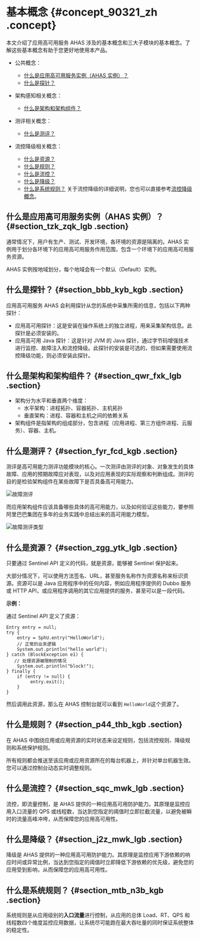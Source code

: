 # 基本概念 {#concept_90321_zh .concept}

本文介绍了应用高可用服务 AHAS 涉及的基本概念和三大子模块的基本概念。了解这些基本概念有助于您更好地使用本产品。

-   公共概念：
    -   [什么是应用高可用服务实例（AHAS 实例）？](#section_tzk_zqk_lgb)
    -   [什么是探针？](#section_bbb_kyb_kgb)
-   架构感知相关概念：
    -   [什么是架构和架构组件？](#section_qwr_fxk_lgb)
-   测评相关概念：
    -   [什么是测评？](#section_bbb_kyb_kgb)
-   流控降级相关概念：

    -   [什么是资源？](#section_zgg_ytk_lgb)
    -   [什么是规则？](#section_p44_thb_kgb)
    -   [什么是流控？](#section_sqc_mwk_lgb)
    -   [什么是降级？](#section_j2z_mwk_lgb)
    -   [什么是系统规则？](#section_mtb_n3b_kgb)
    关于流控降级的详细说明，您也可以直接参考[流控降级概念](../intl.zh-CN/流控降级/概念/名词解释.md#)。


## 什么是应用高可用服务实例（AHAS 实例）？ {#section_tzk_zqk_lgb .section}

通常情况下，用户有生产、测试、开发环境，各环境的资源是隔离的。AHAS 实例用于划分各环境下的应用高可用服务作用范围，包含一个环境下的应用高可用服务资源。

AHAS 实例按地域划分，每个地域会有一个默认（Default）实例。

## 什么是探针？ {#section_bbb_kyb_kgb .section}

应用高可用服务 AHAS 会利用探针从您的系统中采集所需的信息，包括以下两种探针：

-   应用高可用探针：这是安装在操作系统上的独立进程，用来采集架构信息。此探针是必须安装的。
-   应用高可用 Java 探针：这是针对 JVM 的 Java 探针，通过字节码增强技术进行监控、故障注入和流控降级。此探针的安装是可选的，但如果需要使用流控降级功能，则必须安装此探针。

## 什么是架构和架构组件？ {#section_qwr_fxk_lgb .section}

-   架构分为水平和垂直两个维度：
    -   水平架构：进程拓扑、容器拓扑、主机拓扑
    -   垂直架构：进程、容器和主机之间的依赖关系
-   架构组件是指架构的组成部分，包含进程（应用进程、第三方组件进程、云服务）、容器、主机。

## 什么是测评？ {#section_fyr_fcd_kgb .section}

测评是高可用能力测评功能模块的核心。一次测评由测评的对象、对象发生的具体故障、应用的预期故障应对表现，以及对应用表现的实际观察和判断组成。测评的目的是检验架构组件在某些故障下是否具备高可用能力。

![故障测评](http://aliware-images.oss-cn-hangzhou.aliyuncs.com/ahas/dg_test_principle.png)

而应用架构组件应该具备哪些具体的高可用能力，以及如何验证这些能力，要参照阿里巴巴集团在多年的业务实践中总结出来的高可用能力模型。

![故障测评类型](http://aliware-images.oss-cn-hangzhou.aliyuncs.com/ahas/dg_ha_model.png)

## 什么是资源？ {#section_zgg_ytk_lgb .section}

只要通过 Sentinel API 定义的代码，就是资源，能够被 Sentinel 保护起来。

大部分情况下，可以使用方法签名、URL，甚至服务名称作为资源名称来标识资源。资源可以是 Java 应用程序中的任何内容，例如应用程序提供的 Dubbo 服务 或 HTTP API，或应用程序调用的其它应用提供的服务，甚至可以是一段代码。

 **示例：** 

通过 Sentinel API 定义了资源：

```
Entry entry = null;
try {
    entry = SphU.entry("HelloWorld");
    // 正常的业务逻辑
    System.out.println("hello world");
} catch (BlockException e1) {
   // 处理资源被限制的情况
    System.out.println("block!");
} finally {
    if (entry != null) {
         entry.exit();
    }
}

```

然后调用此资源，那么在 AHAS 控制台就可以看到 `HelloWorld`这个资源了。

## 什么是规则？ {#section_p44_thb_kgb .section}

在 AHAS 中围绕应用或应用资源的实时状态来设定规则，包括流控规则、降级规则和系统保护规则。

所有规则都会推送至该应用或应用资源所在的每台机器上，并针对单台机器生效。您可以通过控制台动态实时调整规则。

## 什么是流控？ {#section_sqc_mwk_lgb .section}

流控，即流量控制，是 AHAS 提供的一种应用高可用防护能力。其原理是监控应用入口流量的 QPS 或线程数，当达到您指定的阈值时立即拦截流量，以避免被瞬时的流量高峰冲垮，从而保障您的应用高可用性。

## 什么是降级？ {#section_j2z_mwk_lgb .section}

降级是 AHAS 提供的一种应用高可用防护能力。其原理是监控应用下游依赖的响应时间或异常比例，当达到您指定的阈值时立即降低下游依赖的优先级，避免您的应用受到影响，从而保障您的应用高可用性。

## 什么是系统规则？ {#section_mtb_n3b_kgb .section}

系统规则是从应用级别的**入口流量**进行控制，从应用的总体 Load、RT、QPS 和线程数四个维度监控应用数据，让系统尽可能跑在最大吞吐量的同时保证系统整体的稳定性。

